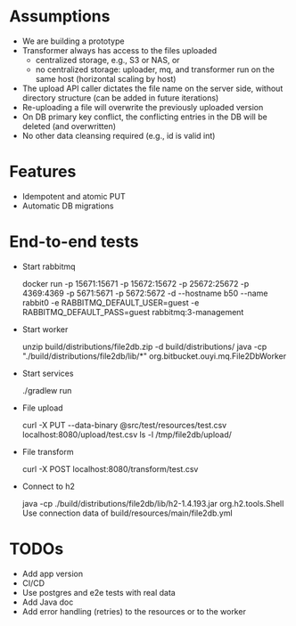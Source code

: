 
# Assumptions

- We are building a prototype
- Transformer always has access to the files uploaded
    - centralized storage, e.g., S3 or NAS, or
    - no centralized storage: uploader, mq, and transformer run on the same host (horizontal scaling by host)
- The upload API caller dictates the file name on the server side, without directory structure (can be added in future iterations)
- Re-uploading a file will overwrite the previously uploaded version
- On DB primary key conflict, the conflicting entries in the DB will be deleted (and overwritten) 
- No other data cleansing required (e.g., id is valid int)

# Features

- Idempotent and atomic PUT
- Automatic DB migrations

# End-to-end tests

- Start rabbitmq

    docker run -p 15671:15671 -p 15672:15672 -p 25672:25672 -p 4369:4369 -p 5671:5671 -p 5672:5672 -d --hostname b50 --name rabbit0 -e RABBITMQ_DEFAULT_USER=guest -e RABBITMQ_DEFAULT_PASS=guest rabbitmq:3-management

- Start worker

    unzip build/distributions/file2db.zip -d build/distributions/
    java -cp "./build/distributions/file2db/lib/*" org.bitbucket.ouyi.mq.File2DbWorker

- Start services

    ./gradlew run

- File upload

    curl -X PUT --data-binary @src/test/resources/test.csv localhost:8080/upload/test.csv
    ls -l /tmp/file2db/upload/

- File transform

    curl -X POST localhost:8080/transform/test.csv

- Connect to h2

    java -cp ./build/distributions/file2db/lib/h2-1.4.193.jar org.h2.tools.Shell
    Use connection data of build/resources/main/file2db.yml 

# TODOs

- Add app version
- CI/CD
- Use postgres and e2e tests with real data
- Add Java doc
- Add error handling (retries) to the resources or to the worker
